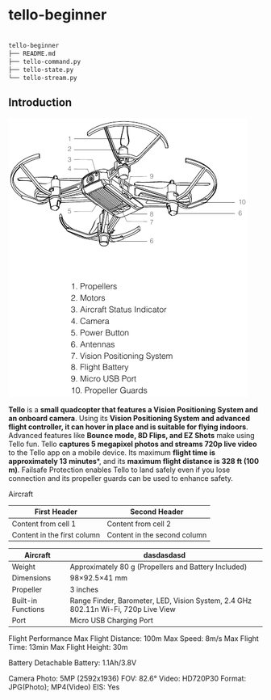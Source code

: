 # tello-beginner

```

tello-beginner
├── README.md
├── tello-command.py
├── tello-state.py
└── tello-stream.py

```

## Introduction

![GitHub Logo](https://github.com/KhairulIzwan/tello-beginner/blob/master/images/Tello%20Aircraft%20Diagram.png)

**Tello** is a **small quadcopter that features a Vision Positioning System and an 
onboard camera**. Using its **Vision Positioning System and advanced flight 
controller, it can hover in place and is suitable for flying indoors**. Advanced 
features like **Bounce mode, 8D Flips, and EZ Shots** make using Tello fun. Tello 
**captures 5 megapixel photos and streams 720p live video** to the Tello app on a 
mobile device. Its maximum **flight time is approximately 13 minutes***, and its 
**maximum flight distance is 328 ft (100 m)**. Failsafe Protection enables Tello to 
land safely even if you lose connection and its propeller guards can be used to 
enhance safety.

Aircraft

First Header | Second Header
------------ | -------------
Content from cell 1 | Content from cell 2
Content in the first column | Content in the second column

Aircraft | dasdasdasd
------------ | -------------
Weight | Approximately 80 g (Propellers and Battery Included)
Dimensions | 98×92.5×41 mm
Propeller | 3 inches
Built-in Functions | Range Finder, Barometer, LED, Vision System, 2.4 GHz 802.11n Wi-Fi, 720p Live View
Port | Micro USB Charging Port

Flight Performance
Max Flight Distance: 100m
Max Speed: 8m/s
Max Flight Time: 13min
Max Flight Height: 30m

Battery
Detachable Battery: 1.1Ah/3.8V

Camera
Photo: 5MP (2592x1936)
FOV: 82.6°
Video: HD720P30
Format: JPG(Photo); MP4(Video)
EIS: Yes
